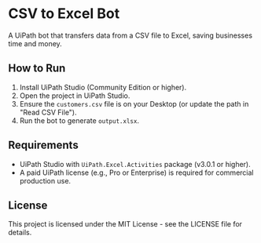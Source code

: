 # CSV to Excel Bot
A UiPath bot that transfers data from a CSV file to Excel, saving businesses time and money.

## How to Run
1. Install UiPath Studio (Community Edition or higher).
2. Open the project in UiPath Studio.
3. Ensure the `customers.csv` file is on your Desktop (or update the path in "Read CSV File").
4. Run the bot to generate `output.xlsx`.

## Requirements
- UiPath Studio with `UiPath.Excel.Activities` package (v3.0.1 or higher).
- A paid UiPath license (e.g., Pro or Enterprise) is required for commercial production use.

## License
This project is licensed under the MIT License - see the LICENSE file for details.
